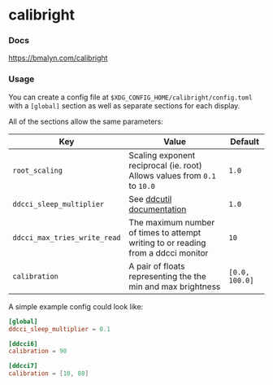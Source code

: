 # calibright

### Docs

https://bmalyn.com/calibright

### Usage

You can create a config file at `$XDG_CONFIG_HOME/calibright/config.toml` with a `[global]` section as well as separate sections for each display.

All of the sections allow the same parameters:

Key                          | Value                                                                                             | Default
-----------------------------|---------------------------------------------------------------------------------------------------|---------
`root_scaling`               | Scaling exponent reciprocal (ie. root) Allows values from `0.1` to `10.0`                         | `1.0`
`ddcci_sleep_multiplier`     | See [ddcutil documentation](https://www.ddcutil.com/performance_options/#option-sleep-multiplier) | `1.0`
`ddcci_max_tries_write_read` | The maximum number of times to attempt writing to  or reading from a ddcci monitor                | `10`
`calibration`                | A pair of floats representing the the min and max brightness                                      | `[0.0, 100.0]`


A simple example config could look like:

```toml
[global]
ddcci_sleep_multiplier = 0.1

[ddcci6]
calibration = 90

[ddcci7]
calibration = [10, 80]
```